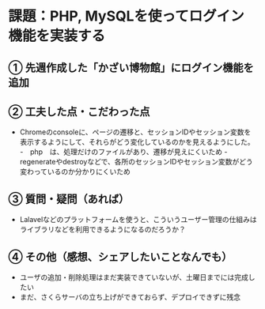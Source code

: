 # 課題：PHP, MySQLを使ってログイン機能を実装する

## ① 先週作成した「かざい博物館」にログイン機能を追加

## ② 工夫した点・こだわった点
- Chromeのconsoleに、ページの遷移と、セッションIDやセッション変数を表示するようにして、それらがどう変化しているのかを見えるようにした。
 -　php　は、処理だけのファイルがあり、遷移が見えにくいため
 -　regenerateやdestroyなどで、各所のセッションIDやセッション変数がどう変わっているのか分かりにくいため

## ③ 質問・疑問（あれば）
- Lalavelなどのプラットフォームを使うと、こういうユーザー管理の仕組みはライブラリなどを利用できるようになるのだろうか？
  
## ④ その他（感想、シェアしたいことなんでも）
- ユーザの追加・削除処理はまだ実装できていないが、土曜日までには完成したい
- まだ、さくらサーバの立ち上げができておらず、デプロイできずに残念
